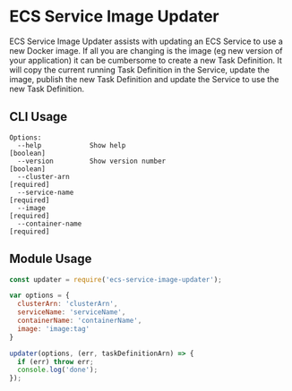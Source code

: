 ECS Service Image Updater
=========================

ECS Service Image Updater assists with updating an ECS Service to use a new Docker image. If all you are changing is the image (eg new version of your application) it can be cumbersome to create a new Task Definition. It will copy the current running Task Definition in the Service, update the image, publish the new Task Definition and update the Service to use the new Task Definition.

CLI Usage
---------

```
Options:
  --help            Show help                                          [boolean]
  --version         Show version number                                [boolean]
  --cluster-arn                                                       [required]
  --service-name                                                      [required]
  --image                                                             [required]
  --container-name                                                    [required]
```

Module Usage
------------

```js
const updater = require('ecs-service-image-updater');

var options = {
  clusterArn: 'clusterArn',
  serviceName: 'serviceName',
  containerName: 'containerName',
  image: 'image:tag'
}

updater(options, (err, taskDefinitionArn) => {
  if (err) throw err;
  console.log('done');
});
```
